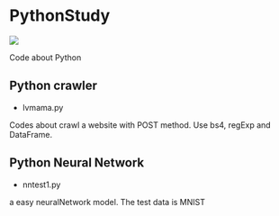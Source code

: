 # PythonStudy
![](https://img.shields.io/badge/license-GPL--3.0-brightgreen.svg)

Code about Python

## Python crawler

- lvmama.py

Codes about crawl a website with POST method. Use bs4, regExp and DataFrame.

## Python Neural Network

- nntest1.py

a easy neuralNetwork model. The test data is MNIST
